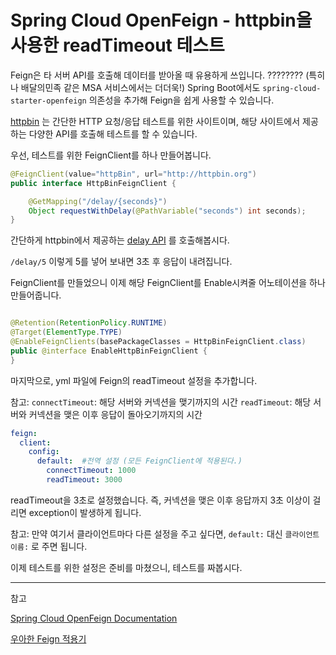 # Spring Cloud OpenFeign - httpbin을 사용한 readTimeout 테스트

Feign은 타 서버 API를 호출해 데이터를 받아올 때 유용하게 쓰입니다. ???????? (특히나 배달의민족 같은 MSA 서비스에서는 더더욱!)
Spring Boot에서도 `spring-cloud-starter-openfeign` 의존성을 추가해 Feign을 쉽게 사용할 수 있습니다. 

[httpbin](https://httpbin.org/) 는 간단한 HTTP 요청/응답 테스트를 위한 사이트이며,
 해당 사이트에서 제공하는 다양한 API를 호출해 테스트를 할 수 있습니다.   



우선, 테스트를 위한 FeignClient를 하나 만들어봅니다.

```java
@FeignClient(value="httpBin", url="http://httpbin.org")
public interface HttpBinFeignClient {

    @GetMapping("/delay/{seconds}")
    Object requestWithDelay(@PathVariable("seconds") int seconds);
}
```

간단하게 httpbin에서 제공하는 [delay API](https://httpbin.org/#/Dynamic_data/get_delay__delay_) 를 호출해봅시다.

`/delay/5` 이렇게 5를 넣어 보내면 3초 후 응답이 내려집니다.

FeignClient를 만들었으니 이제 해당 FeignClient를 Enable시켜줄 어노테이션을 하나 만들어줍니다.

```java

@Retention(RetentionPolicy.RUNTIME)
@Target(ElementType.TYPE)
@EnableFeignClients(basePackageClasses = HttpBinFeignClient.class)
public @interface EnableHttpBinFeignClient {
}

```


마지막으로, yml 파일에 Feign의 readTimeout 설정을 추가합니다.  

참고:
`connectTimeout`: 해당 서버와 커넥션을 맺기까지의 시간
`readTimeout`: 해당 서버와 커넥션을 맺은 이후 응답이 돌아오기까지의 시간


```yaml
feign:
  client:
    config:
      default:  #전역 설정 (모든 FeignClient에 적용된다.)
        connectTimeout: 1000
        readTimeout: 3000
```
readTimeout을 3초로 설정했습니다. 즉, 커넥션을 맺은 이후 응답까지 3초 이상이 걸리면 exception이 발생하게 됩니다.

참고: 
만약 여기서 클라이언트마다 다른 설정을 주고 싶다면, `default:` 대신 `클라이언트이름:` 로 주면 됩니다.
 
이제 테스트를 위한 설정은 준비를 마쳤으니, 테스트를 짜봅시다.








---

참고

[Spring Cloud OpenFeign Documentation](https://docs.spring.io/spring-cloud-openfeign/docs/2.2.7.RELEASE/reference/html/)

[우아한 Feign 적용기](https://woowabros.github.io/experience/2019/05/29/feign.html)